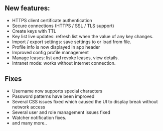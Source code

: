 ## New features:

- HTTPS client certificate authentication
- Secure connections (HTTPS / SSL / TLS support)
- Create keys with TTL
- Key list live updates: refresh list when the value of any key changes. 
- Import / export settings: save settings to or load from file.
- Profile info is now displayed in app header
- Improved config profile management
- Manage leases: list and revoke leases, view details. 
- Intranet mode: works without internet connection.

## Fixes

- Username now supports special characters
- Password patterns have been improved
- Several CSS issues fixed which caused the UI to display break without network access
- Several user and role management issues fixed
- Watcher notification fixes.
- and many more..
